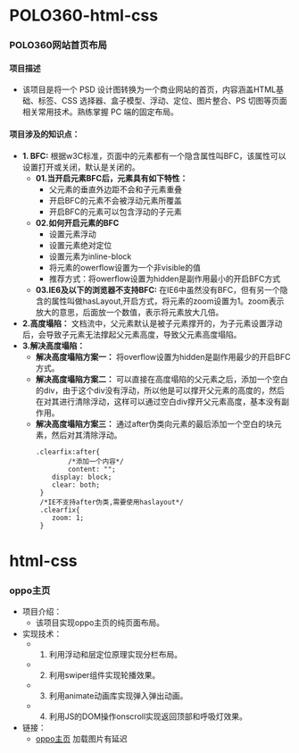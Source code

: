 # POLO360-html-css
  ### POLO360网站首页布局
#### 项目描述
  * 该项目是将一个 PSD 设计图转换为一个商业网站的首页，内容涵盖HTML基础、标签、CSS 选择器、盒子模型、浮动、定位、图片整合、PS 切图等页面相关常用技术。熟练掌握 PC 端的固定布局。
#### 项目涉及的知识点：
  * **1. BFC:** 根据w3C标准，页面中的元素都有一个隐含属性叫BFC，该属性可以设置打开或关闭，默认是关闭的。
    * **01.当开启元素BFC后，元素具有如下特性：**
		* 父元素的垂直外边距不会和子元素重叠
		* 开启BFC的元素不会被浮动元素所覆盖
		* 开启BFC的元素可以包含浮动的子元素
    * **02.如何开启元素的BFC**
  		* 设置元素浮动
 		* 设置元素绝对定位
		* 设置元素为inline-block
 		* 将元素的owerflow设置为一个非visible的值
		* 推荐方式：将owerflow设置为hidden是副作用最小的开启BFC方式
    * **03.IE6及以下的浏览器不支持BFC:** 在IE6中虽然没有BFC，但有另一个隐含的属性叫做hasLayout,开启方式，将元素的zoom设置为1。zoom表示放大的意思，后面放一个数值，表示将元素放大几倍。		
  * **2.高度塌陷：** 文档流中，父元素默认是被子元素撑开的，为子元素设置浮动后，会导致子元素无法撑起父元素高度，导致父元素高度塌陷。
  * **3.解决高度塌陷：** 
  	* **解决高度塌陷方案一：** 将overflow设置为hidden是副作用最少的开启BFC方式。
	* **解决高度塌陷方案二：** 可以直接在高度塌陷的父元素之后，添加一个空白的div，由于这个div没有浮动，所以他是可以撑开父元素的高度的，然后在对其进行清除浮动，这样可以通过空白div撑开父元素高度，基本没有副作用。
	* **解决高度塌陷方案三：** 通过after伪类向元素的最后添加一个空白的块元素，然后对其清除浮动。
	    ```
	    .clearfix:after{
    	        /*添加一个内容*/
                content: "";
    		display: block;
    		clear: both;
	     }
	     /*IE不支持after伪类,需要使用haslayout*/
	     .clearfix{
    		zoom: 1;
	     }
	    ```
# html-css
  ### oppo主页
* 项目介绍：
  * 该项目实现oppo主页的纯页面布局。
* 实现技术：
  * 1. 利用浮动和层定位原理实现分栏布局。
  * 2. 利用swiper组件实现轮播效果。
  * 3. 利用animate动画库实现弹入弹出动画。
  * 4. 利用JS的DOM操作onscroll实现返回顶部和呼吸灯效果。
* 链接：
  * [oppo主页](http://47.104.149.241:88/html-css/oppo-yemian.html)  加载图片有延迟
